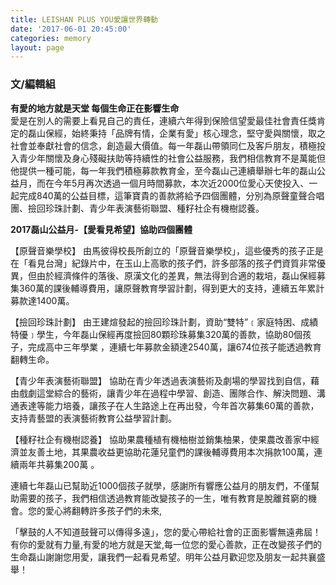 ```yaml
---
title: LEISHAN PLUS YOU愛讓世界轉動
date: '2017-06-01 20:45:00'
categories: memory
layout: page
---
```


### 文/編輯組

**有愛的地方就是天堂   每個生命正在影響生命**
　　　　　　　　　　　　　　　　　　　　　　　　　　　                
愛是在別人的需要上看見自己的責任，連續六年得到保險信望愛最佳社會責任獎肯定的磊山保經，始終秉持「品牌有情，企業有愛」核心理念，堅守愛與關懷，取之社會並奉獻社會的信念，創造最大價值。每一年磊山帶領同仁及客戶朋友，積極投入青少年關懷及身心殘礙扶助等持續性的社會公益服務，我們相信教育不是萬能但他提供一種可能，每一年我們積極募款教育金，至今磊山己連續舉辦七年的磊山公益月，而在今年5月再次透過一個月時間募款，本次近2000位愛心天使投入、一起完成840萬的公益目標，這筆寶貴的善款將給予四個團體，分別為原聲童聲合唱團、撿回珍珠計劃、青少年表演藝術聯盟、種籽社企有機樹認養。
　　

**2017磊山公益月-【愛看見希望】協助四個團體**

【原聲音樂學校】
由馬彼得校長所創立的「原聲音樂學校」，這些優秀的孩子正是在「看見台灣」紀錄片中，在玉山上高歌的孩子們，許多部落的孩子們資質非常優異，但由於經濟條件的落後、原漢文化的差異，無法得到合適的栽培，磊山保經募集360萬的課後輔導費用，讓原聲教育學習計劃，得到更大的支持，連續五年累計募款達1400萬。

【撿回珍珠計劃】
由王建煊發起的撿回珍珠計劃，資助“雙特”﹝家庭特困、成績特優﹞學生，今年磊山保經再度撿回80顆珍珠募集320萬的善款，協助80個孩子，完成高中三年學業 ，連續七年募款金額達2540萬，讓674位孩子能透過教育翻轉生命。

【青少年表演藝術聯盟】
協助在青少年透過表演藝術及劇場的學習找到自信，藉由戲劇這堂綜合的藝術，讓青少年在過程中學習、創造、團隊合作、解決問題、溝通表達等能力培養，讓孩子在人生路途上在再出發，今年首次募集60萬的善款，支持青藝盟的表演藝術教育公益學習計劃。

【種籽社企有機樹認養】
協助果農種植有機柚樹並銷集柚果，使果農改善家中經濟並友善土地，其果農收益更協助花蓮兒童們的課後輔導費用本次捐款100萬，連續兩年共募集200萬 。

連續七年磊山已幫助近1000個孩子就學，感謝所有響應公益月的朋友們，不僅幫助需要的孩子，我們相信透過教育能改變孩子的一生，唯有教育是脫離貧窮的機會。您的愛心將翻轉許多孩子們的未來,

「擊鼓的人不知道鼓聲可以傳得多遠」，您的愛心帶給社會的正面影響無遠弗屆！有你的愛就有力量,有愛的地方就是天堂,每一位您的愛心善款，正在改變孩子們的生命磊山謝謝您用愛，讓我們一起看見希望。明年公益月歡迎您及朋友一起共襄盛舉！